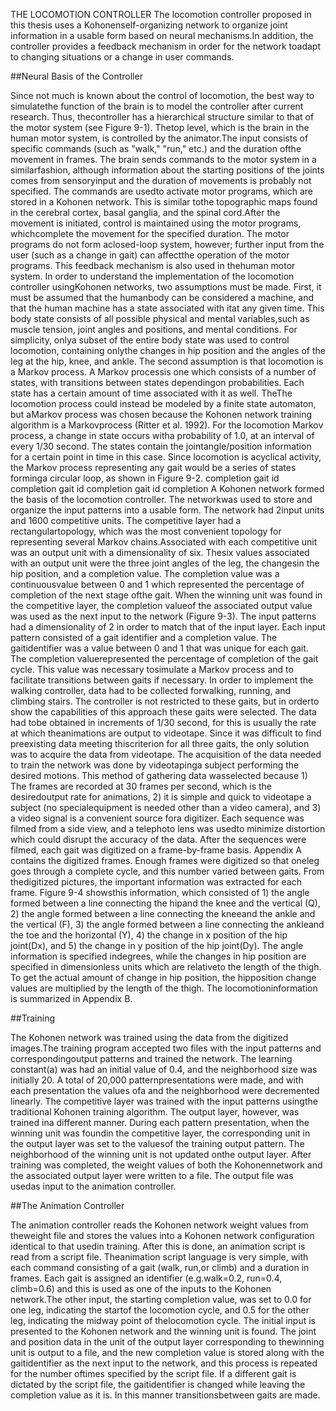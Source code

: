 THE LOCOMOTION CONTROLLER
The locomotion controller proposed in this thesis uses a Kohonenself-organizing network to organize joint information in a usable form based on neural mechanisms.In addition, the controller provides a feedback mechanism in order for the network toadapt to changing situations or a change in user commands.

##Neural Basis of the Controller

Since not much is known about the control of locomotion, the best way to simulatethe function of the brain is to model the controller after current research.  Thus, thecontroller has a hierarchical structure similar to that of the motor system (see Figure 9-1).  Thetop level, which is the brain in the human motor system, is controlled by the animator.The input consists of specific commands (such as "walk," "run," etc.) and the duration ofthe movement in frames.  The brain sends commands to the motor system in a similarfashion, although information about the starting positions of the joints comes from sensoryinput and the duration of movements is probably not specified.  The commands are usedto activate motor programs, which are stored in a Kohonen network.  This is similar tothe topographic maps found in the cerebral cortex, basal ganglia, and the spinal cord.After the movement is initiated, control is maintained using the motor programs, whichcomplete the movement for the specified duration.  The motor programs do not form aclosed-loop system, however; further input from the user (such as a change in gait) can affectthe operation of the motor programs.  This feedback mechanism is also used in thehuman motor system.
In order to understand the implementation of the locomotion controller usingKohonen networks, two assumptions must be made.  First, it must be assumed that the humanbody can be considered a machine, and that the human machine has a state associated with itat any given time.  This body state consists of all possible physical and mental variables,such as muscle tension, joint angles and positions, and mental conditions.  For simplicity, onlya subset of the entire body state was used to control locomotion, containing onlythe changes in hip position and the angles of the leg at the hip, knee, and ankle.
The second assumption is that locomotion is a Markov process.  A Markov processis one which consists of a number of states, with transitions between states dependingon probabilities.  Each state has a certain amount of time associated with it as well.  TheThe locomotion process could instead be modeled by a finite state automaton, but aMarkov
process was chosen because the Kohonen network training algorithm is a Markovprocess (Ritter et al. 1992).  For the locomotion Markov process, a change in state occurs witha probability of 1.0, at an interval of every 1/30 second.  The states contain the jointangle/position information for a certain point in time in this case.  Since locomotion is acyclical activity, the Markov process representing any gait would be a series of states forminga circular loop, as shown in Figure 9-2.
completion
gait id
completion
gait id
completion
gait id
completion
A Kohonen network formed the basis of the locomotion controller.  The networkwas used to store and organize the input patterns into a usable form.   The network had 2input units and 1600 competitive units.  The competitive layer had a rectangulartopology, which was the most convenient topology for representing several Markov chains.Associated with each competitive unit was an output unit with a dimensionality of six.  Thesix values associated with an output unit were the three joint angles of the leg, the changesin the hip position, and a completion value.  The completion value was a continuousvalue between 0 and 1 which represented the percentage of completion of the next stage ofthe gait.  When the winning unit was found in the competitive layer, the completion valueof the associated output value was used as the next input to the network (Figure 9-3).
The input patterns had a dimensionality of 2 in order to match that of the input layer. Each input pattern consisted of a gait identifier and a completion value.  The gaitidentifier was a value between 0 and 1 that was unique for each gait.  The completion valuerepresented the percentage of completion of the gait cycle.  This value was necessary tosimulate a Markov process and to facilitate transitions between gaits if necessary.
In order to implement the walking controller, data had to be collected forwalking, running, and climbing stairs.  The controller is not restricted to these gaits, but in orderto show the capabilities of this approach these gaits were selected.  The data had tobe obtained in increments of 1/30 second, for this is usually the rate at which theanimations are output to videotape.  Since it was difficult to find preexisting data meeting thiscriterion for all three gaits, the only solution was to acquire the data from videotape.
The acquisition of the data needed to train the network was done by videotapinga subject performing the desired motions.  This method of gathering data wasselected because 1) The frames are recorded at 30 frames per second, which is the desiredoutput rate for animations, 2) it is simple and quick to videotape a subject (no specialequipment is needed other than a video camera), and 3) a video signal is a convenient source fora digitizer.  Each sequence was filmed from a side view, and a telephoto lens was usedto minimize distortion which could disrupt the accuracy of the data.
After the sequences were filmed, each gait was digitized on a frame-by-frame basis. Appendix A contains the digitized frames.  Enough frames were digitized so that oneleg goes through a complete cycle, and this number varied between gaits.  From thedigitized pictures, the important information was extracted for each frame.  Figure 9-4 showsthis information, which consisted of 1) the angle formed between a line connecting the hipand the knee and the vertical (Q), 2) the angle formed between a line connecting the kneeand
the ankle and the vertical (F), 3) the angle formed between a line connecting the ankleand the toe and the horizontal (Y), 4) the change in x position of the hip joint(Dx), and 5) the change in y position of the hip joint(Dy).  The angle information is specified indegrees, while the changes in hip position are specified in dimensionless units which are relativeto the length of the thigh.  To get the actual amount of change in hip position, the hipposition change values are multiplied by the length of the thigh.  The locomotioninformation is summarized in Appendix B.

##Training

The Kohonen network was trained using the data from the digitized images.The training program accepted two files with the input patterns and correspondingoutput patterns and trained the network.  The learning constant(a) was had an initial value of 0.4, and the neighborhood size was initially 20.  A total of 20,000 patternpresentations were made, and with each presentation the values ofa and the neighborhood were decremented linearly.  The competitive layer was trained with the input patterns usingthe traditional Kohonen training algorithm.  The output layer, however, was trained ina different manner.  During each pattern presentation, when the winning unit was foundin the competitive layer, the corresponding unit in the output layer was set to the valuesof the training output pattern.  The neighborhood of the winning unit is not updated onthe output layer.  After training was completed, the weight values of both the Kohonennetwork and the associated output layer were written to a file.  The output file was usedas input to the animation controller.

##The Animation Controller

The animation controller reads the Kohonen network weight values from theweight file and stores the values into a Kohonen network configuration identical to that usedin
training.  After this is done, an animation script is read from a script file.  Theanimation script language is very simple, with each command consisting of a gait (walk, run,or climb) and a duration in frames.  Each gait is assigned an identifier (e.g.walk=0.2, run=0.4, climb=0.6) and this is used as one of the inputs to the Kohonen network.The other input, the starting completion value, was set to 0.0 for one leg, indicating the startof the locomotion cycle, and 0.5 for the other leg, indicating the midway point of thelocomotion cycle.
The initial input is presented to the Kohonen network and the winning unit is found. The joint and position data in the unit of the output layer corresponding to thewinning unit is output to a file, and the new completion value is stored along with the gaitidentifier as the next input to the network, and this process is repeated for the number oftimes specified by the script file.  If a different gait is dictated by the script file, the gaitidentifier is changed while leaving the completion value as it is.  In this manner transitionsbetween gaits are made.
